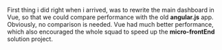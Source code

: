 First thing i did right when i arrived, was to rewrite the main dashboard in Vue, so that we could compare performance with the old **angular.js** app. 
Obviously, no comparison is needed. Vue had much better performance, which also encouraged the whole squad to speed up the **micro-frontEnd** solution project.